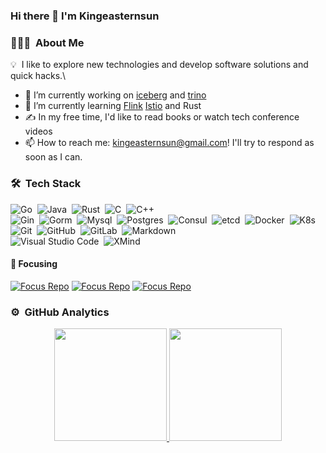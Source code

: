
### Hi there 👋 I'm Kingeasternsun

### 👨🏻‍💻 &nbsp;About Me

💡 &nbsp;I like to explore new technologies and develop software solutions and quick hacks.\
- 🔭 I’m currently working on [iceberg](https://github.com/apache/iceberg) and [trino](https://github.com/trinodb/trino) 
- 🌱 I’m currently learning [Flink](https://flink.apache.org/) [Istio](https://istio.io/) and Rust
- ✍️ In my free time, I'd like to read books or watch tech conference videos
- 📫 How to reach me: kingeasternsun@gmail.com! I'll try to respond as soon as I can.

### 🛠 &nbsp;Tech Stack

![Go](https://img.shields.io/badge/-Go-05122A?style=flat&logo=Go)&nbsp;
![Java](https://img.shields.io/badge/-Java-05122A?style=flat&logo=Java&logoColor=FFA518)&nbsp;
![Rust](https://img.shields.io/badge/-Rust-05122A?style=flat&logo=Rust&logoColor=276DC3)&nbsp;
![C](https://img.shields.io/badge/-C-05122A?style=flat&logo=C&logoColor=A8B9CC)&nbsp;
![C++](https://img.shields.io/badge/-C++-05122A?style=flat&logo=C%2B%2B&logoColor=00599C)\
![Gin](https://img.shields.io/badge/-Gin-05122A?style=flat&logo=Gin)&nbsp;
![Gorm](https://img.shields.io/badge/-Gorm-05122A?style=flat&logo=Gorm)&nbsp;
![Mysql](https://img.shields.io/badge/-Mysql-05122A?style=flat&logo=Mysql&logoColor=092E20)&nbsp;
![Postgres](https://img.shields.io/badge/-Postgres-05122A?style=flat&logo=postgres)&nbsp;
![Consul](https://img.shields.io/badge/-Consul-05122A?style=flat&logo=consul)&nbsp;
![etcd](https://img.shields.io/badge/-etcd-05122A?style=flat&logo=etcd)&nbsp;
![Docker](https://img.shields.io/badge/-Docker-05122A?style=flat&logo=docker)&nbsp;
![K8s](https://img.shields.io/badge/-K8s-05122A?style=flat&logo=K8s&logoColor=563D7C)\
![Git](https://img.shields.io/badge/-Git-05122A?style=flat&logo=git)&nbsp;
![GitHub](https://img.shields.io/badge/-GitHub-05122A?style=flat&logo=github)&nbsp;
![GitLab](https://img.shields.io/badge/-GitLab-05122A?style=flat&logo=gitlab)&nbsp;
![Markdown](https://img.shields.io/badge/-Markdown-05122A?style=flat&logo=markdown)\
![Visual Studio Code](https://img.shields.io/badge/-Visual%20Studio%20Code-05122A?style=flat&logo=visual-studio-code&logoColor=007ACC)&nbsp;
![XMind](https://img.shields.io/badge/-XMind-05122A?style=flat&logo=xmind)

####  :rainbow:  Focusing

[![Focus Repo](https://github-readme-stats.vercel.app/api/pin/?username=kingeasternsun&repo=iceberg)](https://github.com/apache/iceberg)
[![Focus Repo](https://github-readme-stats.vercel.app/api/pin/?username=kingeasternsun&repo=trino)](https://github.com/trinodb/trino)
[![Focus Repo](https://github-readme-stats.vercel.app/api/pin/?username=kingeasternsun&repo=leveldb-rs)](https://github.com/kingeasternsun/leveldb-rs)

### ⚙️ &nbsp;GitHub Analytics

<p align="center">
<a href="https://github.com/kingeasternsun">
  <img height="180em" src="https://github-readme-stats-eight-theta.vercel.app/api?username=kingeasternsun&show_icons=true&theme=algolia&include_all_commits=true&count_private=true"/>
  <img height="180em" src="https://github-readme-stats-eight-theta.vercel.app/api/top-langs/?username=kingeasternsun&layout=compact&langs_count=6&theme=algolia"/>
</a>
</p>




